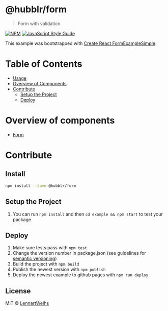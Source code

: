 # @hubblr/form

> Form with validation.

[![NPM](https://img.shields.io/npm/v/@hubblr/form.svg)](https://www.npmjs.com/package/@hubblr/form) [![JavaScript Style Guide](https://img.shields.io/badge/code_style-standard-brightgreen.svg)](https://standardjs.com)

This example was bootstrapped with [Create React FormExampleSimple](https://github.com/facebook/create-react-app).

# Table of Contents

- [Usage](#usage)
- [Overview of Components](#overview-of-components)
- [Contribute](#contribute)
  - [Setup the Project](#setup-the-project)
  - [Deploy](#deploy)

# Overview of components

- [Form](documentation/form.md)

# Contribute

## Install

```bash
npm install --save @hubblr/form
```

## Setup the Project

1. You can run `npm install` and then `cd example && npm start` to test your package

## Deploy

1. Make sure tests pass with `npm test`
2. Change the version number in package.json (see guidelines for [semantic versioning](https://docs.npmjs.com/about-semantic-versioning))
3. Build the project with `npm build`
4. Publish the newest version with `npm publish`
5. Deploy the newest example to github pages with `npm run deploy`

## License

MIT © [LennartWeihs](https://github.com/LennartWeihs)

